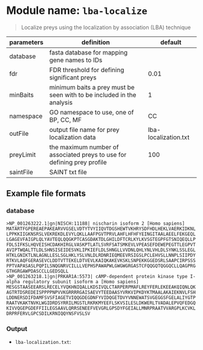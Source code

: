 # Module name: `lba-localize`

> Localize preys using the localization by association (LBA) technique

| parameters | definition | default |
|------------|------------|---------|
| database | fasta database for mapping gene names to IDs | |
| fdr | FDR threshold for defining significant preys | 0.01 |
| minBaits | minimum baits a prey must be seen with to be included in the analysis | 1 |
| namespace | GO namespace to use, one of BP, CC, MF | CC |
| outFile | output file name for prey localization data | lba-localization.txt |
| preyLimit | the maximum number of associated preys to use for defining prey profile | 100 |
| saintFile | SAINT txt file | |

## Example file formats

### database
```
>NP_001263222.1|gn|NISCH:11188| nischarin isoform 2 [Homo sapiens]
MATARTFGPEREAEPAKEARVVGSELVDTYTVYIIQVTDGSHEWTVKHRYSDFHDLHEKLVAERKIDKNL
LPPKKIIGKNSRSLVEKREKDLEVYLQKLLAAFPGVTPRVLAHFLHFHFYEINGITAALAEELFEKGEQL
LGAGEVFAIGPLQLYAVTEQLQQGKPTCASGDAKTDLGHILDFTCRLKYLKVSGTEGPFGTSNIQEQLLP
FDLSIFKSLHQVEISHCDAKHIRGLVASKPTLATLSVRFSATSMKEVLVPEASEFDEWEPEGTTLEGPVT
AVIPTWQALTTLDLSHNSISEIDESVKLIPKIEFLDLSHNGLLVVDNLQHLYNLVHLDLSYNKLSSLEGL
HTKLGNIKTLNLAGNLLESLSGLHKLYSLVNLDLRDNRIEQMEEVRSIGSLPCLEHVSLLNNPLSIIPDY
RTKVLAQFGERASEVCLDDTVTTEKELDTVEVLKAIQKAKEVKSKLSNPEKKGGEDSRLSAAPCIRPSSS
PPTVAPASASLPQPILSNQGNRVCILLLVEPHSPAWAPWLGWGWGRGASTCFQQGQTQGGQCLLQAGPRG
GTHGRGAWPDASCCLLGEDSQLL
>NP_001263218.1|gn|PRKAR1A:5573| cAMP-dependent protein kinase type I-alpha regulatory subunit isoform a [Homo sapiens]
MESGSTAASEEARSLRECELYVQKHNIQALLKDSIVQLCTARPERPMAFLREYFERLEKEEAKQIQNLQK
AGTRTDSREDEISPPPPNPVVKGRRRRGAISAEVYTEEDAASYVRKVIPKDYKTMAALAKAIEKNVLFSH
LDDNERSDIFDAMFSVSFIAGETVIQQGDEGDNFYVIDQGETDVYVNNEWATSVGEGGSFGELALIYGTP
RAATVKAKTNVKLWGIDRDSYRRILMGSTLRKRKMYEEFLSKVSILESLDKWERLTVADALEPVQFEDGQ
KIVVQGEPGDEFFIILEGSAAVLQRRSENEEFVEVGRLGPSDYFGEIALLMNRPRAATVVARGPLKCVKL
DRPRFERVLGPCSDILKRNIQQYNSFVSLSV
```

### Output
* `lba-localization.txt`: